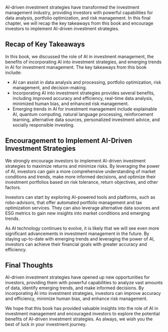 
AI-driven investment strategies have transformed the investment management industry, providing investors with powerful capabilities for data analysis, portfolio optimization, and risk management. In this final chapter, we will recap the key takeaways from this book and encourage investors to implement AI-driven investment strategies.

Recap of Key Takeaways
----------------------

In this book, we discussed the role of AI in investment management, the benefits of incorporating AI into investment strategies, and emerging trends in AI for investment management. The key takeaways from this book include:

* AI can assist in data analysis and processing, portfolio optimization, risk management, and decision-making.
* Incorporating AI into investment strategies provides several benefits, including improved accuracy and efficiency, real-time data analysis, minimized human bias, and enhanced risk management.
* Emerging trends in AI for investment management include explainable AI, quantum computing, natural language processing, reinforcement learning, alternative data sources, personalized investment advice, and socially responsible investing.

Encouragement to Implement AI-Driven Investment Strategies
----------------------------------------------------------

We strongly encourage investors to implement AI-driven investment strategies to maximize returns and minimize risks. By leveraging the power of AI, investors can gain a more comprehensive understanding of market conditions and trends, make more informed decisions, and optimize their investment portfolios based on risk tolerance, return objectives, and other factors.

Investors can start by exploring AI-powered tools and platforms, such as robo-advisors, that offer automated portfolio management and tax optimization services. They can also leverage alternative data sources and ESG metrics to gain new insights into market conditions and emerging trends.

As AI technology continues to evolve, it is likely that we will see even more significant advancements in investment management in the future. By staying up-to-date with emerging trends and leveraging the power of AI, investors can achieve their financial goals with greater accuracy and efficiency.

Final Thoughts
--------------

AI-driven investment strategies have opened up new opportunities for investors, providing them with powerful capabilities to analyze vast amounts of data, identify emerging trends, and make informed decisions. By incorporating AI into investment strategies, investors can improve accuracy and efficiency, minimize human bias, and enhance risk management.

We hope that this book has provided valuable insights into the role of AI in investment management and encouraged investors to explore the potential benefits of AI-driven investment strategies. As always, we wish you the best of luck in your investment journey.